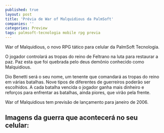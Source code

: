 ```yaml
---
published: true
layout: post
title: 'Prévia de War of Malquidious da PalmSoft'
companies: ''
categories: Preview
tags: palmsoft-tecnologia mobile rpg previa
---
```

War of Malquidious, o novo RPG tático para celular da PalmSoft Tecnologia.

O jogador controlará as tropas do reino de Feltrano na luta para restaurar a paz. Paz esta que foi quebrada pelo deus demônio conhecido como Malquidious.










Dio Benetti será o seu nome, um tenente que comandará as tropas do reino em várias batalhas. Nove tipos de diferentes de guerreiros poderão ser escolhidos. A cada batalha vencida o jogador ganha mais dinheiro e reforços para enfrentar as batalhas, ainda piores, que virão pela frente.

War of Malquidious tem previsão de lançamento para janeiro de 2006.

## Imagens da guerra que acontecerá no seu celular:









